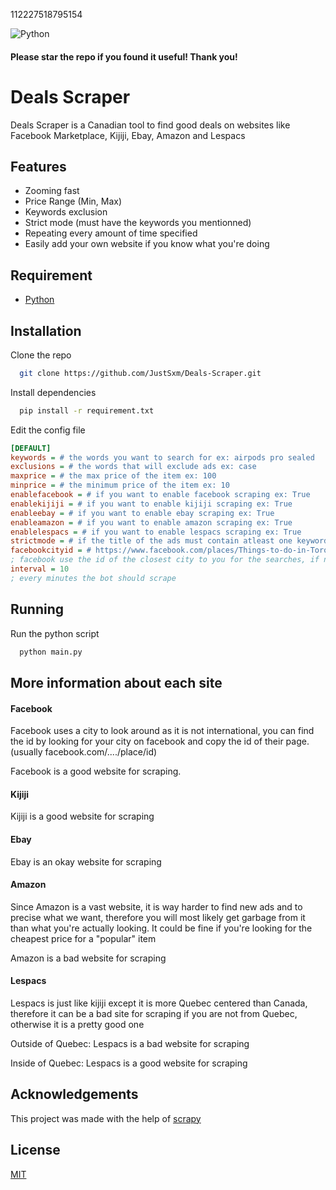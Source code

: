 112227518795154


![Python](https://img.shields.io/badge/Python-FFD43B?style=for-the-badge&logo=python&logoColor=blue)

#### Please star the repo if you found it useful! Thank you!

# Deals Scraper

Deals Scraper is a Canadian tool to find good deals on websites like Facebook Marketplace, Kijiji, Ebay, Amazon and Lespacs


## Features

- Zooming fast
- Price Range (Min, Max)
- Keywords exclusion
- Strict mode (must have the keywords you mentionned)
- Repeating every amount of time specified
- Easily add your own website if you know what you're doing


## Requirement

 - [Python](https://www.python.org/)

## Installation


Clone the repo
```bash
  git clone https://github.com/JustSxm/Deals-Scraper.git
```

Install dependencies
```bash
  pip install -r requirement.txt
```

Edit the config file
```INI
[DEFAULT]
keywords = # the words you want to search for ex: airpods pro sealed
exclusions = # the words that will exclude ads ex: case
maxprice = # the max price of the item ex: 100
minprice = # the minimum price of the item ex: 10
enablefacebook = # if you want to enable facebook scraping ex: True
enablekijiji = # if you want to enable kijiji scraping ex: True
enableebay = # if you want to enable ebay scraping ex: True
enableamazon = # if you want to enable amazon scraping ex: True
enablelespacs = # if you want to enable lespacs scraping ex: True
strictmode = # if the title of the ads must contain atleast one keyword ex: True
facebookcityid = # https://www.facebook.com/places/Things-to-do-in-Toronto-Ontario/110941395597405/ ex: 110941395597405
; facebook use the id of the closest city to you for the searches, if not set it will return no ads
interval = 10
; every minutes the bot should scrape
```
    
## Running

Run the python script

```bash
  python main.py
```


## More information about each site

#### Facebook

Facebook uses a city to look around as it is not international, you can find the id by looking for your city on facebook and copy the id of their page.
(usually facebook.com/..../place/id)

Facebook is a good website for scraping.

#### Kijiji

Kijiji is a good website for scraping

#### Ebay

Ebay is an okay website for scraping

#### Amazon

Since Amazon is a vast website, it is way harder to find new ads and to precise what we want, therefore you will most likely get garbage from it than what you're actually looking.
It could be fine if you're looking for the cheapest price for a "popular" item

Amazon is a bad website for scraping

#### Lespacs

Lespacs is just like kijiji except it is more Quebec centered than Canada, therefore it can be a bad site for scraping if you are not from Quebec, otherwise it is a pretty good one

Outside of Quebec: Lespacs is a bad website for scraping

Inside of Quebec: Lespacs is a good website for scraping




## Acknowledgements

This project was made with the help of [scrapy](https://github.com/scrapy/scrapy)

## License

[MIT](https://choosealicense.com/licenses/mit/)


